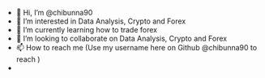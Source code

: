 - 👋 Hi, I’m @chibunna90
- 👀 I’m interested in Data Analysis, Crypto and Forex
- 🌱 I’m currently learning how to trade forex
- 💞️ I’m looking to collaborate on Data Analysis, Crypto and Forex
- 📫 How to reach me (Use my username here on Github @chibunna90 to reach )
- 

<!---
chibunna90/chibunna90 is a ✨ special ✨ repository because its `README.md` (this file) appears on your GitHub profile.
You can click the Preview link to take a look at your changes.
--->
